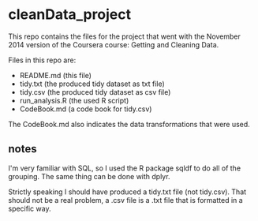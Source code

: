 cleanData_project
=================

This repo contains the files for the project that went with the November 2014 version of the Coursera course:  Getting and Cleaning Data.

Files in this repo are:

- README.md  (this file)
- tidy.txt (the produced tidy dataset as txt file)
- tidy.csv (the produced tidy dataset as csv file)
- run_analysis.R (the used R script)
- CodeBook.md (a code book for tidy.csv)

The CodeBook.md also indicates the data transformations that were used.

## notes

I'm very familiar with SQL, so I used the R package sqldf to do all of the grouping. The same thing can be done with dplyr.

Strictly speaking I should have produced a tidy.txt file (not tidy.csv). That should not be a real problem, a .csv file is a .txt file that is formatted in a specific way.